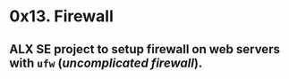 <h1>0x13. Firewall</h1>

<h2>ALX SE project to setup firewall on web servers with <code>ufw</code> (<em>uncomplicated firewall</em>).</h2>
